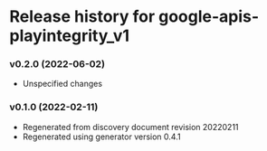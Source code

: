 # Release history for google-apis-playintegrity_v1

### v0.2.0 (2022-06-02)

* Unspecified changes

### v0.1.0 (2022-02-11)

* Regenerated from discovery document revision 20220211
* Regenerated using generator version 0.4.1

